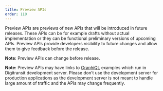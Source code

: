 ```yaml
---
title: Preview APIs
order: 110
---
```


Preview APIs are previews of new APIs that will be introduced in future releases.
These APIs can be for example drafts without actual implementation or they can be functional preliminary versions of upcoming APIs. Preview APIs provide developers visibility to future changes and allow them to give feedback before the release.

**Note:** Preview APIs can change before release.

**Note:** Preview APIs may have links to [GraphiQL](../1-graphiql) examples which run in Digitransit development server. Please don't use the development server for production applications as the development server is not meant to handle large amount of traffic and the APIs may change frequently.
